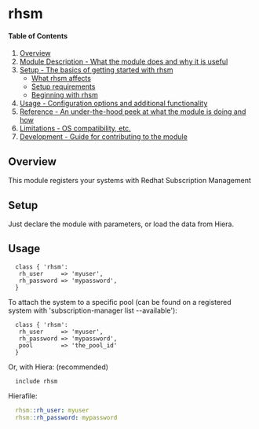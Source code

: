 # rhsm

#### Table of Contents

1. [Overview](#overview)
2. [Module Description - What the module does and why it is useful](#module-description)
3. [Setup - The basics of getting started with rhsm](#setup)
    * [What rhsm affects](#what-rhsm-affects)
    * [Setup requirements](#setup-requirements)
    * [Beginning with rhsm](#beginning-with-rhsm)
4. [Usage - Configuration options and additional functionality](#usage)
5. [Reference - An under-the-hood peek at what the module is doing and how](#reference)
5. [Limitations - OS compatibility, etc.](#limitations)
6. [Development - Guide for contributing to the module](#development)

## Overview

This module registers your systems with Redhat Subscription Management

## Setup

Just declare the module with parameters, or load the data from Hiera.

## Usage
```puppet
  class { 'rhsm':
   rh_user     => 'myuser',
   rh_password => 'mypassword',
  }
```
To attach the system to a specific pool (can be found on a registered system with 'subscription-manager list --available'):
```puppet
  class { 'rhsm':
   rh_user     => 'myuser',
   rh_password => 'mypassword',
   pool        => 'the_pool_id'
  }
```
Or, with Hiera: (recommended)
```puppet
  include rhsm
```
  Hierafile:
```yaml
  rhsm::rh_user: myuser
  rhsm::rh_password: mypassword
```  
